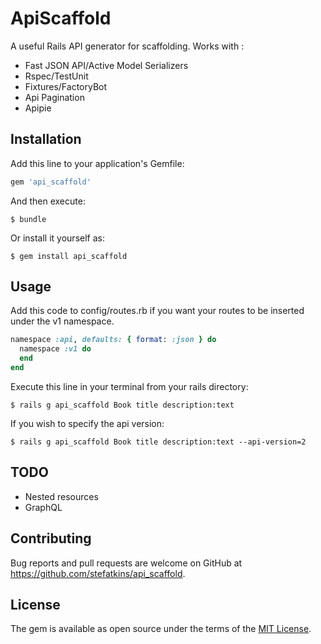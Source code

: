 # ApiScaffold

A useful Rails API generator for scaffolding. Works with : 
- Fast JSON API/Active Model Serializers
- Rspec/TestUnit
- Fixtures/FactoryBot
- Api Pagination
- Apipie

## Installation

Add this line to your application's Gemfile:

```ruby
gem 'api_scaffold'
```

And then execute:

    $ bundle

Or install it yourself as:

    $ gem install api_scaffold

## Usage

Add this code to config/routes.rb if you want your routes to be inserted under the v1 namespace.

```ruby
namespace :api, defaults: { format: :json } do
  namespace :v1 do
  end
end
```

Execute this line in your terminal from your rails directory:

    $ rails g api_scaffold Book title description:text

If you wish to specify the api version:

    $ rails g api_scaffold Book title description:text --api-version=2

## TODO
- Nested resources 
- GraphQL

## Contributing

Bug reports and pull requests are welcome on GitHub at https://github.com/stefatkins/api_scaffold.

## License

The gem is available as open source under the terms of the [MIT License](https://opensource.org/licenses/MIT).
